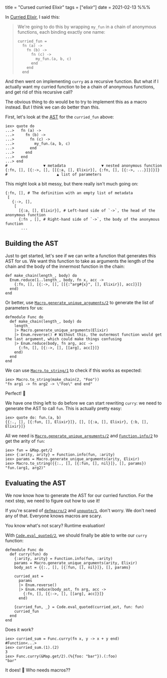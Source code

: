 title = "Cursed curried Elixir"
tags = ["elixir"]
date = 2021-02-13
%%%

In [Curried Elixir](https://liftm.io/posts/curried-elixir.html), I said this:

> We're going to do this by wrapping `my_fun` in a chain of anonymous functions, each binding exactly one name:
>
>     curried_fun =
>       fn (a) ->
>         fn (b) ->
>           fn (c) ->
>             my_fun.(a, b, c)
>           end
>         end
>       end

And then went on implementing `curry` as a recursive function. But what if I actually want my curried function to be a chain of anonymous functions, and get rid of this recursive call?

The obvious thing to do would be to try to implement this as a macro instead. But I think we can do better than this.

First, let's look at the [AST](https://hexdocs.pm/elixir/syntax-reference.html#the-elixir-ast) for the `curried_fun` above:

    iex> quote do
    ...>   fn (a) ->
    ...>     fn (b) ->
    ...>       fn (c) ->
    ...>         my_fun.(a, b, c)
    ...>       end
    ...>     end
    ...>   end
    ...> end
    #                ▼ metadata                ▼ nested anonymous function
    {:fn, [], [{:->, [], [[{:a, [], Elixir}], {:fn, [], [{:->, ...}]}]}]}
    #                      ▲ list of parameters

This might look a bit messy, but there really isn't much going on:

    {:fn, [], # The definition with an empty list of metadata
     [
       {:->, [],
        [
          [{:a, [], Elixir}], # Left-hand side of `->`, the head of the anonymous function
          {:fn , [], # Right-hand side of `->`, the body of the anonymous function
           ...


## Building the AST

Just to get started, let's see if we can write a function that generates this AST for us.
We want this function to take as arguments the length of the chain and the body of the innermost function in the chain:

    def make_chain(length_, body) do
      Enum.reduce(1..length_, body, fn x, acc ->
        {:fn, [], [{:->, [], [[{:"arg#{x}", [], Elixir}], acc]}]}
      end)
    end

Or better, use [`Macro.generate_unique_arguments/2`](https://hexdocs.pm/elixir/Macro.html#generate_unique_arguments/2) to generate the list of parameters for us:

    defmodule Func do
      def make_chain(length_, body) do
        length_
        |> Macro.generate_unique_arguments(Elixir)
        |> Enum.reverse() # Without this, the outermost function would get the last argument, which could make things confusing
        |> Enum.reduce(body, fn arg, acc ->
          {:fn, [], [{:->, [], [[arg], acc]}]}
        end)
      end
    end

We can use [`Macro.to_string/1`](https://hexdocs.pm/elixir/Macro.html#to_string/2) to check if this works as expected:

    iex> Macro.to_string(make_chain(2, "Foo"))
    "fn arg1 -> fn arg2 -> \"Foo\" end end"

Perfect! 🎉

We have one thing left to do before we can start rewriting `curry`: we need to generate the AST to call `fun`. This is actually pretty easy:

    iex> quote do: fun.(a, b)
    {{:., [], [{:fun, [], Elixir}]}, [], [{:a, [], Elixir}, {:b, [], Elixir}]}

All we need is [`Macro.generate_unique_arguments/2`](https://hexdocs.pm/elixir/Macro.html#generate_unique_arguments/2) and [`Function.info/2`](https://hexdocs.pm/elixir/master/Function.html#info/2) to get the arity of `fun`:

    iex> fun = &Map.get/2
    iex> {:arity, arity} = Function.info(fun, :arity)
    iex> params = Macro.generate_unique_arguments(arity, Elixir)
    iex> Macro.to_string({{:., [], [{:fun, [], nil}]}, [], params})
    "fun.(arg1, arg2)"

## Evaluating the AST

We now know how to generate the AST for our curried function. For the next step, we need to figure out how to use it!

If you're scared of [`defmacro/2`](https://hexdocs.pm/elixir/Kernel.html#defmacro/2) and [`unquote/1`](https://hexdocs.pm/elixir/Kernel.SpecialForms.html#unquote/1), don't worry. We don't need any of that. Everyone knows macros are scary.

You know what's not scary? Runtime evaluation!

With [`Code.eval_quoted/2`](https://hexdocs.pm/elixir/Code.html#eval_quoted/3), we should finally be able to write our `curry` function:

    defmodule Func do
      def curry(fun) do
        {:arity, arity} = Function.info(fun, :arity)
        params = Macro.generate_unique_arguments(arity, Elixir)
        body_ast = {{:., [], [{:fun, [], nil}]}, [], params}

        curried_ast =
          params
          |> Enum.reverse()
          |> Enum.reduce(body_ast, fn arg, acc ->
            {:fn, [], [{:->, [], [[arg], acc]}]}
          end)

        {curried_fun, _} = Code.eval_quoted(curried_ast, fun: fun)
        curried_fun
      end
    end

Does it work?

    iex> curried_sum = Func.curry(fn x, y -> x + y end)
    #Function<...>
    iex> curried_sum.(1).(2)
    3
    iex> Func.curry(&Map.get/2).(%{foo: "bar"}).(:foo)
    "bar"

It does! 🎉
Who needs macros??
